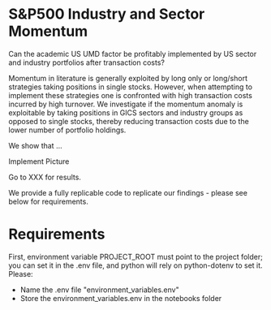 S&P500 Industry and Sector Momentum
==============================

Can the academic US UMD factor be profitably implemented by US sector and industry portfolios after transaction costs? 

Momentum in literature is generally exploited by long only or long/short strategies taking positions in single stocks. However, when attempting to implement these strategies one is confronted with high transaction costs incurred by high turnover. We investigate if the momentum anomaly is exploitable by taking positions in GICS sectors and industry groups as opposed to single stocks, thereby reducing transaction costs due to the lower number of portfolio holdings.

We show that ...

Implement Picture

Go to XXX for results.

We provide a fully replicable code to replicate our findings - please see below for requirements.

Requirements
==============================

First, environment variable PROJECT_ROOT must point to the project folder; you can set it in the .env file, and python will rely on python-dotenv to set it. Please: 

- Name the .env file "environment_variables.env"
- Store the environment_variables.env in the notebooks folder





